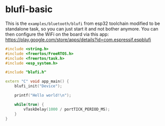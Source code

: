 # blufi-basic

This is the `examples/bluetooth/blufi` from esp32 toolchain modified to be standalone task, so you can just
start it and not bother anymore. You can then configure the WiFi on the board via this app: https://play.google.com/store/apps/details?id=com.espressif.espblufi

```cpp
#include <string.h>
#include <freertos/FreeRTOS.h>
#include <freertos/task.h>
#include <esp_system.h>

#include "blufi.h"

extern "C" void app_main() {
    blufi_init("Device");

    printf("Hello world!\n");

    while(true) {
        vTaskDelay(1000 / portTICK_PERIOD_MS);
    }
}
```